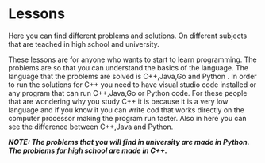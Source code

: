 # Lessons
Here you can find different problems and solutions. On different subjects that are teached in high school and university.


These lessons are for anyone who wants to start to learn programming. The problems are so that you can understand the basics of the language. The language that the problems are solved is C++,Java,Go and Python . In order to run the solutions for C++ you need to have visual studio code installed or any program that can run C++,Java,Go or Python code. For these people that are wondering why you study C++ it is because it is a very low language and if you know it you can write cod that works directly on the computer processor making the program run faster. 
Also in here you can see the difference between C++,Java and Python.

***NOTE: The problems that you will find in university are made in Python. The problems for high school are made in C++.***
